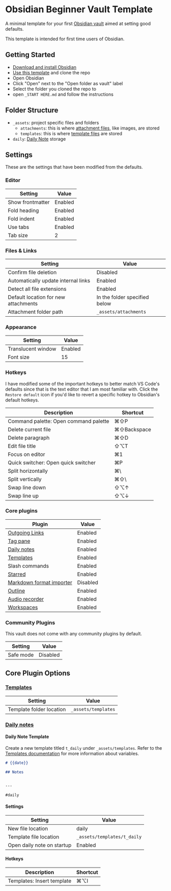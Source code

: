 # Obsidian Beginner Vault Template

A minimal template for your first [Obsidian vault](https://obsidian.md) aimed at setting good defaults.

This template is intended for first time users of Obsidian.

## Getting Started

- [Download and install Obsidian](https://obsidian.md/download)
- [Use this template](https://github.com/andrewmcodes/simple-obsidian-vault-template/generate) and clone the repo
- Open Obsidian
- Click "Open" next to the "Open folder as vault" label
- Select the folder you cloned the repo to
- open `_START HERE.md` and follow the instructions

## Folder Structure

 - `_assets`: project specific files and folders
	 - `attachments`: this is where [attachment files](https://help.obsidian.md/How+to/Manage+attachments), like images, are stored
	 - `templates`: this is where [template files](https://help.obsidian.md/Plugins/Templates) are stored
 - `daily`: [Daily Note](https://help.obsidian.md/Plugins/Daily+notes) storage

## Settings

These are the settings that have been modified from the defaults.

### Editor

| Setting          | Value   |
| ---------------- | ------- |
| Show frontmatter | Enabled |
| Fold heading     | Enabled |
| Fold indent      | Enabled |
| Use tabs         | Enabled |
| Tab size         | 2       |

### Files & Links

| Setting                              | Value                         |
| ------------------------------------ | ----------------------------- |
| Confirm file deletion                | Disabled                       |
| Automatically update internal links  | Enabled                       |
| Detect all file extensions           | Enabled                      |
| Default location for new attachments | In the folder specified below |
| Attachment folder path               | `_assets/attachments`         |

### Appearance

| Setting            | Value   |
| ------------------ | ------- |
| Translucent window | Enabled |
| Font size          | 15      |

### Hotkeys

I have modified some of the important hotkeys to better match VS Code's defaults since that is the text editor that I am most familiar with. Click the `Restore default` icon if you'd like to revert a specific hotkey to Obsidian's default hotkeys.

| Description                           | Shortcut    |
| ------------------------------------- | ----------- |
| Command palette: Open command palette | ⌘⇧P         |
| Delete current file                   | ⌘⇧Backspace |
| Delete paragraph                      | ⌘⇧D         |
| Edit file title                       | ⇧⌥T         | 
| Focus on editor                       | ⌘1          |
| Quick switcher: Open quick switcher   | ⌘P          |
| Split horizontally                    | ⌘\          |
| Split vertically                      | ⌘⇧\         |
| Swap line down                        | ⇧⌥↑         |
| Swap line up                          | ⇧⌥↓         |

### Core plugins

| Plugin                                                                                 | Value    |
| -------------------------------------------------------------------------------------- | -------- |
| [Outgoing Links](https://help.obsidian.md/Plugins/Outgoing+links)                      | Enabled  |
| [Tag pane](https://help.obsidian.md/Plugins/Tag+pane)                                  | Enabled  |
| [Daily notes](https://help.obsidian.md/Plugins/Daily+notes)                            | Enabled  |
| [Templates](https://help.obsidian.md/Plugins/Templates)                                | Enabled  |
| Slash commands                                                                         | Enabled  |
| [Starred](https://help.obsidian.md/Plugins/Starred+notes)                              | Enabled  |
| [Markdown format importer](https://help.obsidian.md/Plugins/Markdown+format+converter) | Disabled |
| [Outline](https://help.obsidian.md/Plugins/Outline)                                    | Enabled  |
| [Audio recorder](https://help.obsidian.md/Plugins/Audio+recorder)                      | Enabled  |
| [Workspaces](https://help.obsidian.md/Plugins/Workspaces)                              | Enabled  |

### Community Plugins

This vault does not come with any community plugins by default.

| Setting   | Value    |
| --------- | -------- |
| Safe mode | Disabled |

## Core Plugin Options

### [Templates](https://help.obsidian.md/Plugins/Templates)

| Setting                  | Value               |
| ------------------------ | ------------------- |
| Template folder location | `_assets/templates` |

### [Daily notes](https://help.obsidian.md/Plugins/Daily+notes)

#### Daily Note Template

Create a new template titled `t_daily` under `_assets/templates`. Refer to the [Templates documentation](https://help.obsidian.md/Plugins/Templates) for more information about variables.

```md
# {{date}}

## Notes


---

#daily 
```

#### Settings

| Setting                    | Value               |
| -------------------------- | ------------------- |
| New file location          | daily               |
| Template file location     | `_assets/templates/t_daily` |
| Open daily note on startup | Enabled             | 

#### Hotkeys

| Description                           | Shortcut    |
| ------------------------------------- | ----------- |
| Templates: Insert template            | ⌘⌥I         | 